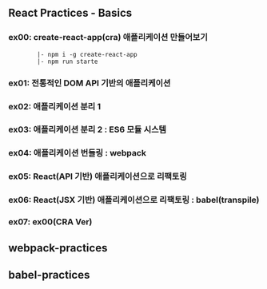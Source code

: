 ## React Practices - Basics

### ex00: create-react-app(cra) 애플리케이션 만들어보기 
            |- npm i -g create-react-app
            |- npm run starte
### ex01: 전통적인 DOM API 기반의 애플리케이션
### ex02: 애플리케이션 분리 1
### ex03: 애플리케이션 분리 2 : ES6 모듈 시스템
### ex04: 애플리케이션 번들링 : webpack
### ex05: React(API 기반) 애플리케이션으로 리팩토링  
### ex06: React(JSX 기반) 애플리케이션으로 리팩토링 : babel(transpile)
### ex07: ex00(CRA Ver)

## webpack-practices
## babel-practices
